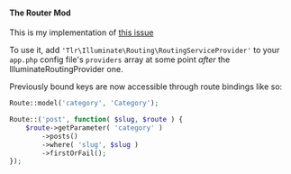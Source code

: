 #### The Router Mod

This is my implementation of [this issue](https://github.com/laravel/framework/issues/2531)

To use it, add `'Tlr\Illuminate\Routing\RoutingServiceProvider'` to your `app.php` config file's `providers` array at some point *after* the IlluminateRoutingProvider one.

Previously bound keys are now accessible through route bindings like so:

```php
Route::model('category', 'Category');

Route::('post', function( $slug, $route ) {
	$route->getParameter( 'category' )
		->posts()
		->where( 'slug', $slug )
		->firstOrFail();
});
```
